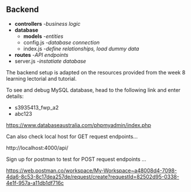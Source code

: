 ## Backend

- **controllers** -*business logic*
- **database**
    - **models** -*entities*
    - config.js -*database connection*
    - index.js -*define relationships, load dummy data*
- **routes** -*API endpoints*
- server.js -*instatiate database*


The backend setup is adapted on the resources provided from the week 8 learning lectorial and tutorial.

To see and debug MySQL database, head to the following link and enter details: 
- s3935413_fwp_a2
- abc123

https://www.databaseaustralia.com/phpmyadmin/index.php


Can also check local host for GET request endpoints...

http://localhost:4000/api/ 

Sign up for postman to test for POST request endpoints ...

https://web.postman.co/workspace/My-Workspace~a48008d4-7098-4da6-8c53-8c17dea257de/request/create?requestId=82502d95-0338-4e1f-957a-a11db1df716c